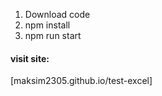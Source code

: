 1. Download code
2. npm install
3. npm run start

#### visit site:  
[maksim2305.github.io/test-excel]
